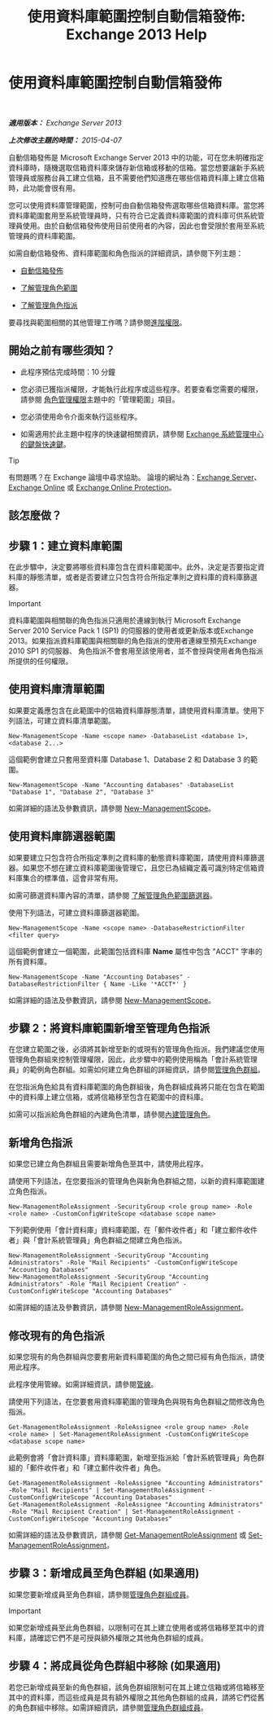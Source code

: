 ﻿---
title: '使用資料庫範圍控制自動信箱發佈: Exchange 2013 Help'
TOCTitle: 使用資料庫範圍控制自動信箱發佈
ms:assetid: 8eaff177-2251-4c8b-8570-c91a77d0a6fc
ms:mtpsurl: https://technet.microsoft.com/zh-tw/library/Ff628332(v=EXCHG.150)
ms:contentKeyID: 50473714
ms.date: 05/21/2018
mtps_version: v=EXCHG.150
ms.translationtype: MT
---

# 使用資料庫範圍控制自動信箱發佈

 

_**適用版本：** Exchange Server 2013_

_**上次修改主題的時間：** 2015-04-07_

自動信箱發佈是 Microsoft Exchange Server 2013 中的功能，可在您未明確指定資料庫時，隨機選取信箱資料庫來儲存新信箱或移動的信箱。當您想要讓新手系統管理員或服務台員工建立信箱，且不需要他們知道應在哪些信箱資料庫上建立信箱時，此功能會很有用。

您可以使用資料庫管理範圍，控制可由自動信箱發佈選取哪些信箱資料庫。當您將資料庫範圍套用至系統管理員時，只有符合已定義資料庫範圍的資料庫可供系統管理員使用。由於自動信箱發佈使用目前使用者的內容，因此也會受限於套用至系統管理員的資料庫範圍。

如需自動信箱發佈、資料庫範圍和角色指派的詳細資訊，請參閱下列主題：

  - [自動信箱發佈](automatic-mailbox-distribution-exchange-2013-help.md)

  - [了解管理角色範圍](understanding-management-role-scopes-exchange-2013-help.md)

  - [了解管理角色指派](understanding-management-role-assignments-exchange-2013-help.md)

要尋找與範圍相關的其他管理工作嗎？請參閱[進階權限](advanced-permissions-exchange-2013-help.md)。

## 開始之前有哪些須知？

  - 此程序預估完成時間：10 分鐘

  - 您必須已獲指派權限，才能執行此程序或這些程序。若要查看您需要的權限，請參閱 [角色管理權限](role-management-permissions-exchange-2013-help.md)主題中的「管理範圍」項目。

  - 您必須使用命令介面來執行這些程序。

  - 如需適用於此主題中程序的快速鍵相關資訊，請參閱 [Exchange 系統管理中心的鍵盤快速鍵](keyboard-shortcuts-in-the-exchange-admin-center-exchange-online-protection-help.md)。


> [!TIP]  
> 有問題嗎？在 Exchange 論壇中尋求協助。 論壇的網址為：<a href="https://go.microsoft.com/fwlink/p/?linkid=60612">Exchange Server</a>、 <a href="https://go.microsoft.com/fwlink/p/?linkid=267542">Exchange Online</a> 或 <a href="https://go.microsoft.com/fwlink/p/?linkid=285351">Exchange Online Protection</a>。




## 該怎麼做？

## 步驟 1：建立資料庫範圍

在此步驟中，決定要將哪些資料庫包含在資料庫範圍中。此外，決定是否要指定資料庫的靜態清單，或者是否要建立只包含符合所指定準則之資料庫的資料庫篩選器。


> [!IMPORTANT]  
> 資料庫範圍與相關聯的角色指派只適用於連線到執行 Microsoft Exchange Server 2010 Service Pack 1 (SP1) 的伺服器的使用者或更新版本或Exchange 2013。如果指派資料庫範圍與相關聯的角色指派的使用者連線至預先Exchange 2010 SP1 的伺服器、 角色指派不會套用至該使用者，並不會授與使用者角色指派所提供的任何權限。




## 使用資料庫清單範圍

如果要定義應包含在此範圍中的信箱資料庫靜態清單，請使用資料庫清單。使用下列語法，可建立資料庫清單範圍。

    New-ManagementScope -Name <scope name> -DatabaseList <database 1>, <database 2...>

這個範例會建立只套用至資料庫 Database 1、Database 2 和 Database 3 的範圍。

    New-ManagementScope -Name "Accounting databases" -DatabaseList "Database 1", "Database 2", "Database 3"

如需詳細的語法及參數資訊，請參閱 [New-ManagementScope](https://technet.microsoft.com/zh-tw/library/dd335137\(v=exchg.150\))。

## 使用資料庫篩選器範圍

如果要建立只包含符合所指定準則之資料庫的動態資料庫範圍，請使用資料庫篩選器。如果您不想在建立資料庫範圍後管理它，且您已為組織定義可識別特定信箱資料庫集合的標準值，這會非常有用。

如需可篩選資料庫內容的清單，請參閱 [了解管理角色範圍篩選器](understanding-management-role-scope-filters-exchange-2013-help.md)。

使用下列語法，可建立資料庫篩選器範圍。

    New-ManagementScope -Name <scope name> -DatabaseRestrictionFilter <filter query>

這個範例會建立一個範圍，此範圍包括資料庫 **Name** 屬性中包含 "ACCT" 字串的所有資料庫。

    New-ManagementScope -Name "Accounting Databases" -DatabaseRestrictionFilter { Name -Like '*ACCT*' }

如需詳細的語法及參數資訊，請參閱 [New-ManagementScope](https://technet.microsoft.com/zh-tw/library/dd335137\(v=exchg.150\))。

## 步驟 2：將資料庫範圍新增至管理角色指派

在您建立範圍之後，必須將其新增至新的或現有的管理角色指派。我們建議您使用管理角色群組來控制管理權限，因此，此步驟中的範例使用稱為「會計系統管理員」的範例角色群組。如需如何建立角色群組的詳細資訊，請參閱[管理角色群組](manage-role-groups-exchange-2013-help.md)。

在您指派角色給具有資料庫範圍的角色群組後，角色群組成員將只能在包含在範圍中的資料庫上建立信箱，或將信箱移至包含在範圍中的資料庫。

如需可以指派給角色群組的內建角色清單，請參閱[內建管理角色](built-in-management-roles-exchange-2013-help.md)。

## 新增角色指派

如果您已建立角色群組且需要新增角色至其中，請使用此程序。

請使用下列語法，在您要指派的管理角色與新角色群組之間，以新的資料庫範圍建立角色指派。

    New-ManagementRoleAssignment -SecurityGroup <role group name> -Role <role name> -CustomConfigWriteScope <database scope name>

下列範例使用「會計資料庫」資料庫範圍，在「郵件收件者」和「建立郵件收件者」與「會計系統管理員」角色群組之間建立角色指派。

    New-ManagementRoleAssignment -SecurityGroup "Accounting Administrators" -Role "Mail Recipients" -CustomConfigWriteScope "Accounting Databases"
    New-ManagementRoleAssignment -SecurityGroup "Accounting Administrators" -Role "Mail Recipient Creation" -CustomConfigWriteScope "Accounting Databases"

如需詳細的語法及參數資訊，請參閱 [New-ManagementRoleAssignment](https://technet.microsoft.com/zh-tw/library/dd335193\(v=exchg.150\))。

## 修改現有的角色指派

如果您現有的角色群組與您要套用新資料庫範圍的角色之間已經有角色指派，請使用此程序。

此程序使用管線。如需詳細資訊，請參閱[管線](https://technet.microsoft.com/zh-tw/library/aa998260\(v=exchg.150\))。

請使用下列語法，在您要套用資料庫範圍的管理角色與現有角色群組之間修改角色指派。

    Get-ManagementRoleAssignment -RoleAssignee <role group name> -Role <role name> | Set-ManagementRoleAssignment -CustomConfigWriteScope <database scope name>

此範例會將「會計資料庫」資料庫範圍，新增至指派給「會計系統管理員」角色群組的「郵件收件者」和「建立郵件收件者」角色。

    Get-ManagementRoleAssignment -RoleAssignee "Accounting Administrators" -Role "Mail Recipients" | Set-ManagementRoleAssignment -CustomConfigWriteScope "Accounting Databases"
    Get-ManagementRoleAssignment -RoleAssignee "Accounting Administrators" -Role "Mail Recipient Creation" | Set-ManagementRoleAssignment -CustomConfigWriteScope "Accounting Databases"

如需詳細的語法及參數資訊，請參閱 [Get-ManagementRoleAssignment](https://technet.microsoft.com/zh-tw/library/dd351024\(v=exchg.150\)) 或 [Set-ManagementRoleAssignment](https://technet.microsoft.com/zh-tw/library/dd335173\(v=exchg.150\))。

## 步驟 3：新增成員至角色群組 (如果適用)

如果您要新增成員至角色群組，請參閱[管理角色群組成員](manage-role-group-members-exchange-2013-help.md)。


> [!IMPORTANT]  
> 如果您新增成員至此角色群組，以限制可在其上建立使用者或將信箱移至其中的資料庫，請確認它們不是可授與額外權限之其他角色群組的成員。




## 步驟 4：將成員從角色群組中移除 (如果適用)

若您已新增成員至新的角色群組，該角色群組限制可在其上建立信箱或將信箱移至其中的資料庫，而這些成員是具有額外權限之其他角色群組的成員，請將它們從舊的角色群組中移除。如需詳細資訊，請參閱[管理角色群組成員](manage-role-group-members-exchange-2013-help.md)。

